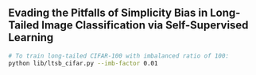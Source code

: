 ## Evading the Pitfalls of Simplicity Bias in Long-Tailed Image Classification via Self-Supervised Learning

```bash
# To train long-tailed CIFAR-100 with imbalanced ratio of 100:
python lib/ltsb_cifar.py --imb-factor 0.01

```

